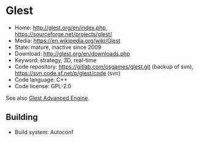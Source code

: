 # Glest

- Home: http://glest.org/en/index.php, https://sourceforge.net/projects/glest/
- Media: https://en.wikipedia.org/wiki/Glest
- State: mature, inactive since 2009
- Download: http://glest.org/en/downloads.php
- Keyword: strategy, 3D, real-time
- Code repository: https://gitlab.com/osgames/glest.git (backup of svn), https://svn.code.sf.net/p/glest/code (svn)
- Code language: C++
- Code license: GPL-2.0

See also [Glest Advanced Engine](https://sourceforge.net/projects/glestae/).

## Building

- Build system: Autoconf
